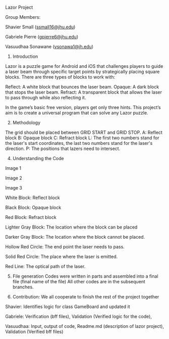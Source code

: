 Lazor Project 

Group Members:

Shavier Small (ssmall16@jhu.edu)

Gabriele Pierre (gpierre6@jhu.edu)

Vasuudhaa Sonawane (vsonawa1@jh.edu)



1. Introduction

Lazor is a puzzle game for Android and iOS that challenges players to guide a laser beam through specific target points by strategically placing square blocks. There are three types of blocks to work with:

Reflect: A white block that bounces the laser beam.
Opaque: A dark block that stops the laser beam.
Refract: A transparent block that allows the laser to pass through while also reflecting it.

In the game’s basic free version, players get only three hints. This project’s aim is to create a universal program that can solve any Lazor puzzle.


2. Methodology

The grid should be placed between GRID START and GRID STOP.
A: Reflect block
B: Opaque block
C: Refract block
L: The first two numbers stand for the laser's start coordinates, the last two numbers stand for the laser's direction.
P: The positions that lazers need to intersect.



4. Understanding the Code

Image 1

Image 2

Image 3


White Block: Reflect block

Black Block: Opaque block

Red Block: Refract block

Lighter Gray Block: The location where the block can be placed

Darker Gray Block: The location where the block cannot be placed.

Hollow Red Circle: The end point the laser needs to pass.

Solid Red Circle: The place where the laser is emitted.

Red Line: The optical path of the laser.

5. File generation
Codes were written in parts and assembled into a final file (final name of the file) All other codes are in the subsequent branches.

6. Contribution: We all cooperate to finish the rest of the project together

Shavier: Identifies logic for class GameBoard and updated it

Gabriele: Verification (bff files), Validation (Verified logic for the code), 

Vasuudhaa: Input, output of code, Readme.md (description of lazor project), Validation (Verified bff files)



   
